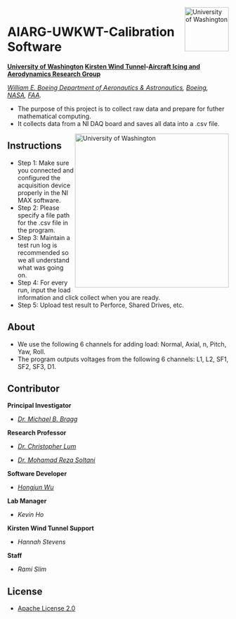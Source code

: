 <img align="right" src="https://github.com/Errrneist/AIARG-UWKWT-Analyzation-Software/blob/master/IMG/UW-Icon.jpg" alt="University of Washington" width="100">

# AIARG-UWKWT-Calibration Software
**[University of Washington](http://www.washington.edu/) [Kirsten Wind Tunnel](https://www.aa.washington.edu/AERL/KWT)-[Aircraft Icing and Aerodynamics Research Group](https://www.aa.washington.edu/research/AIARG)**

*[William E. Boeing Department of Aeronautics & Astronautics](https://www.aa.washington.edu/), [Boeing](http://www.boeing.com/), [NASA](https://www.nasa.gov/), [FAA](https://www.faa.gov).*
* The purpose of this project is to collect raw data and prepare for futher mathematical computing.
* It collects data from a NI DAQ board and saves all data into a .csv file.


<img align="right" src="https://github.com/Errrneist/AIARG-UWKWT-Analyzation-Software/blob/master/IMG/UW-AA.jpg" alt="University of Washington" width="350">

## Instructions
* Step 1: Make sure you connected and configured the acquisition device properly in the NI MAX software.
* Step 2: Please specify a file path for the .csv file in the program.
* Step 3: Maintain a test run log is recommended so we all understand what was going on.
* Step 4: For every run, input the load information and click collect when you are ready.
* Step 5: Upload test result to Perforce, Shared Drives, etc.

## About
* We use the following 6 channels for adding load: Normal, Axial, n, Pitch, Yaw, Roll.
* The program outputs voltages from the following 6 channels: L1, L2, SF1, SF2, SF3, D1.

## Contributor

**Principal Investigator**

* *[Dr. Michael B. Bragg](https://www.aa.washington.edu/people/faculty/bragg)*

**Research Professor**

* *[Dr. Christopher Lum](https://www.aa.washington.edu/people/faculty/lum)*

* *[Dr. Mohamad Reza Soltani](http://ae.sharif.edu/~web/homepage.php?username=msoltani)*

**Software Developer**

* *[Hongjun Wu](https://errrneist.github.io)*

**Lab Manager**

* *Kevin Ho*

**Kirsten Wind Tunnel Support**

* *Hannah Stevens*

**Staff**

* *Rami Slim*

## License
* [Apache License 2.0](https://github.com/Errrneist/AIARG-UWKWT-Analyzation-Software/blob/master/LICENSE.txt)


